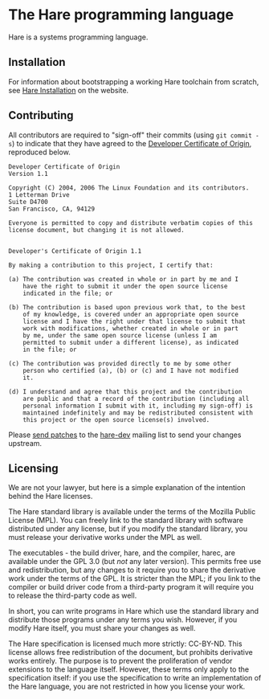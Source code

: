 # The Hare programming language

Hare is a systems programming language.

## Installation

For information about bootstrapping a working Hare toolchain from scratch, see
[Hare Installation][5] on the website.

[5]: https://harelang.org/documentation/install/

## Contributing

All contributors are required to "sign-off" their commits (using `git commit
-s`) to indicate that they have agreed to the [Developer Certificate of
Origin][dco], reproduced below.

[dco]: https://developercertificate.org/

```
Developer Certificate of Origin
Version 1.1

Copyright (C) 2004, 2006 The Linux Foundation and its contributors.
1 Letterman Drive
Suite D4700
San Francisco, CA, 94129

Everyone is permitted to copy and distribute verbatim copies of this
license document, but changing it is not allowed.


Developer's Certificate of Origin 1.1

By making a contribution to this project, I certify that:

(a) The contribution was created in whole or in part by me and I
    have the right to submit it under the open source license
    indicated in the file; or

(b) The contribution is based upon previous work that, to the best
    of my knowledge, is covered under an appropriate open source
    license and I have the right under that license to submit that
    work with modifications, whether created in whole or in part
    by me, under the same open source license (unless I am
    permitted to submit under a different license), as indicated
    in the file; or

(c) The contribution was provided directly to me by some other
    person who certified (a), (b) or (c) and I have not modified
    it.

(d) I understand and agree that this project and the contribution
    are public and that a record of the contribution (including all
    personal information I submit with it, including my sign-off) is
    maintained indefinitely and may be redistributed consistent with
    this project or the open source license(s) involved.
```

Please [send patches](https://git-send-email.io) to the [hare-dev][hare-dev]
mailing list to send your changes upstream.

[hare-dev]: https://lists.sr.ht/~sircmpwn/hare-dev

## Licensing

We are not your lawyer, but here is a simple explanation of the intention behind
the Hare licenses.

The Hare standard library is available under the terms of the Mozilla Public
License (MPL). You can freely link to the standard library with software
distributed under any license, but if you modify the standard library, you must
release your derivative works under the MPL as well.

The executables - the build driver, hare, and the compiler, harec, are available
under the GPL 3.0 (but *not* any later version). This permits free use and
redistribution, but any changes to it require you to share the derivative work
under the terms of the GPL. It is stricter than the MPL; if you link to the
compiler or build driver code from a third-party program it will require you to
release the third-party code as well.

In short, you can write programs in Hare which use the standard library and
distribute those programs under any terms you wish. However, if you modify Hare
itself, you must share your changes as well.

The Hare specification is licensed much more strictly: CC-BY-ND. This license
allows free redistribution of the document, but prohibits derivative works
entirely. The purpose is to prevent the proliferation of vendor extensions to
the language itself. However, these terms only apply to the specification
itself: if you use the specification to write an implementation of the Hare
language, you are not restricted in how you license your work.
